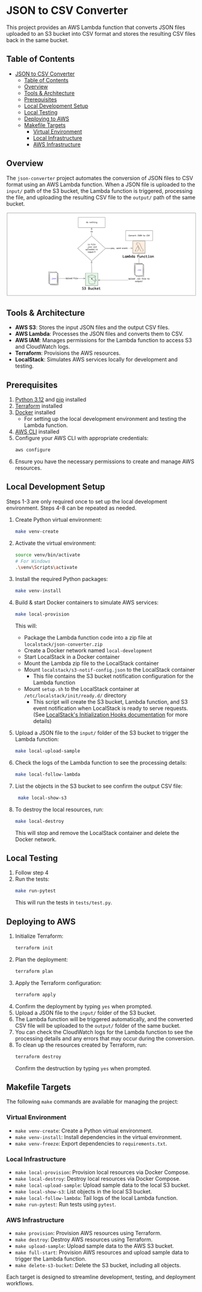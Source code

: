 # JSON to CSV Converter

This project provides an AWS Lambda function that converts JSON files uploaded to an S3 bucket into CSV format and stores the resulting CSV files back in the same bucket.

## Table of Contents

- [JSON to CSV Converter](#json-to-csv-converter)
  - [Table of Contents](#table-of-contents)
  - [Overview](#overview)
  - [Tools \& Architecture](#tools--architecture)
  - [Prerequisites](#prerequisites)
  - [Local Development Setup](#local-development-setup)
  - [Local Testing](#local-testing)
  - [Deploying to AWS](#deploying-to-aws)
  - [Makefile Targets](#makefile-targets)
    - [Virtual Environment](#virtual-environment)
    - [Local Infrastructure](#local-infrastructure)
    - [AWS Infrastructure](#aws-infrastructure)

## Overview

The `json-converter` project automates the conversion of JSON files to CSV format using an AWS Lambda function. When a JSON file is uploaded to the `input/` path of the S3 bucket, the Lambda function is triggered, processing the file, and uploading the resulting CSV file to the `output/` path of the same bucket.

![Diagram](./docs/diagram.png)

## Tools & Architecture

- **AWS S3**: Stores the input JSON files and the output CSV files.
- **AWS Lambda**: Processes the JSON files and converts them to CSV.
- **AWS IAM**: Manages permissions for the Lambda function to access S3 and CloudWatch logs.
- **Terraform**: Provisions the AWS resources.
- **LocalStack**: Simulates AWS services locally for development and testing.

## Prerequisites

1. [Python 3.12](https://www.python.org/downloads/) and [pip](https://pip.pypa.io/en/stable/installation/) installed
2. [Terraform](https://developer.hashicorp.com/terraform/tutorials/aws-get-started/install-cli) installed
3. [Docker](https://docs.docker.com/get-docker/) installed
   - For setting up the local development environment and testing the Lambda function.
4. [AWS CLI](https://docs.aws.amazon.com/cli/latest/userguide/install-cliv2.html) installed
5. Configure your AWS CLI with appropriate credentials:
   ```bash
   aws configure
   ```
6. Ensure you have the necessary permissions to create and manage AWS resources.

## Local Development Setup

Steps 1-3 are only required once to set up the local development environment. Steps 4-8 can be repeated as needed.

1. Create Python virtual environment:
   ```bash
   make venv-create
   ```
2. Activate the virtual environment:
   ```bash
   source venv/bin/activate
   # For Windows
   .\venv\Scripts\activate
   ```

3. Install the required Python packages:
    ```bash
    make venv-install
    ```
4. Build & start Docker containers to simulate AWS services:
   ```bash
   make local-provision
   ```
   This will:
      - Package the Lambda function code into a zip file at `localstack/json-converter.zip`
      - Create a Docker network named `local-development`
      - Start LocalStack in a Docker container
      - Mount the Lambda zip file to the LocalStack container
      - Mount `localstack/s3-notif-config.json` to the LocalStack container
        - This file contains the S3 bucket notification configuration for the Lambda function
      - Mount `setup.sh` to the LocalStack container at `/etc/localstack/init/ready.d/` directory
        - This script will create the S3 bucket, Lambda function, and S3 event notification when LocalStack is ready to serve requests. (See [LocalStack's Initialization Hooks documentation](https://docs.localstack.cloud/references/init-hooks/) for more details)
5. Upload a JSON file to the `input/` folder of the S3 bucket to trigger the Lambda function:
   ```bash
   make local-upload-sample
   ```
6. Check the logs of the Lambda function to see the processing details:
   ```bash
   make local-follow-lambda
   ```
7. List the objects in the S3 bucket to see confirm the output CSV file:
   ```bash
    make local-show-s3
   ```
8. To destroy the local resources, run:
   ```bash
   make local-destroy
   ```
   This will stop and remove the LocalStack container and delete the Docker network.

## Local Testing
1. Follow step 4
2. Run the tests:
   ```bash
   make run-pytest
   ```
   This will run the tests in `tests/test.py`.

## Deploying to AWS
1. Initialize Terraform:
   ```bash
   terraform init
   ```
2. Plan the deployment:
   ```bash
   terraform plan
   ```
3. Apply the Terraform configuration:
   ```bash
   terraform apply
   ```
4. Confirm the deployment by typing `yes` when prompted.
5. Upload a JSON file to the `input/` folder of the S3 bucket.
6. The Lambda function will be triggered automatically, and the converted CSV file will be uploaded to the `output/` folder of the same bucket.
7. You can check the CloudWatch logs for the Lambda function to see the processing details and any errors that may occur during the conversion.
8. To clean up the resources created by Terraform, run:
   ```bash
   terraform destroy
   ```
    Confirm the destruction by typing `yes` when prompted.

## Makefile Targets

The following `make` commands are available for managing the project:

### Virtual Environment
- `make venv-create`: Create a Python virtual environment.
- `make venv-install`: Install dependencies in the virtual environment.
- `make venv-freeze`: Export dependencies to `requirements.txt`.

### Local Infrastructure
- `make local-provision`: Provision local resources via Docker Compose.
- `make local-destroy`: Destroy local resources via Docker Compose.
- `make local-upload-sample`: Upload sample data to the local S3 bucket.
- `make local-show-s3`: List objects in the local S3 bucket.
- `make local-follow-lambda`: Tail logs of the local Lambda function.
- `make run-pytest`: Run tests using `pytest`.

### AWS Infrastructure
- `make provision`: Provision AWS resources using Terraform.
- `make destroy`: Destroy AWS resources using Terraform.
- `make upload-sample`: Upload sample data to the AWS S3 bucket.
- `make full-start`: Provision AWS resources and upload sample data to trigger the Lambda function.
- `make delete-s3-bucket`: Delete the S3 bucket, including all objects.

Each target is designed to streamline development, testing, and deployment workflows.